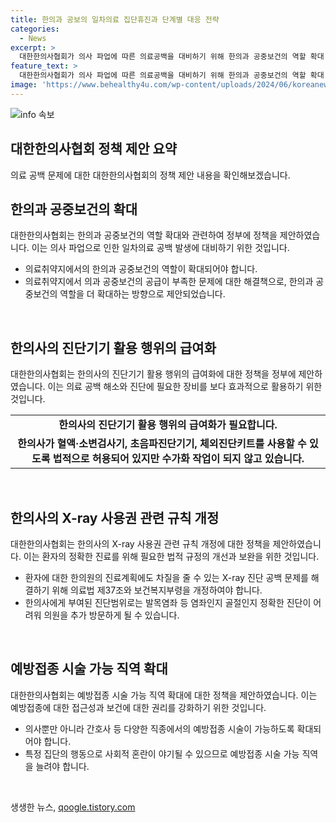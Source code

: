 ```yaml
---
title: 한의과 공보의 일차의료 집단휴진과 단계별 대응 전략
categories:
  - News
excerpt: >
  대한한의사협회가 의사 파업에 따른 의료공백을 대비하기 위해 한의과 공중보건의 역할 확대 등 정책을 제안했다. 윤성찬 대한한의사협회장은 의료 취약지역에서의 한의과 공중보건의 역할을 강조하고, 한의사의 진단기기 활용 행위의 급여화, Xray 사용권 관련 규칙 개정, 예방접종 시술 가능 직역 확대 등의 정책을 제안했다. 대한한의사협회는 의료 취약지역에서의 의과 공중보건의 공급 부족 문제에 대해 한의과 공중보건의 역할을 확대하는 방안을 제안했다. 또한, 한의사의 진단기기 활용 행위의 급여화, Xray 사용권 관련 규칙 개정, 예방접종 시술 가능 직역 확대 등의 정책을 제안하여 의료 공백을 최소화하고 환자의 의료 서비스를 향상시키고자 한다.
feature_text: >
  대한한의사협회가 의사 파업에 따른 의료공백을 대비하기 위해 한의과 공중보건의 역할 확대 등 정책을 제안했다. 윤성찬 대한한의사협회장은 의료 취약지역에서의 한의과 공중보건의 역할을 강조하고, 한의사의 진단기기 활용 행위의 급여화, Xray 사용권 관련 규칙 개정, 예방접종 시술 가능 직역 확대 등의 정책을 제안했다. 대한한의사협회는 의료 취약지역에서의 의과 공중보건의 공급 부족 문제에 대해 한의과 공중보건의 역할을 확대하는 방안을 제안했다. 또한, 한의사의 진단기기 활용 행위의 급여화, Xray 사용권 관련 규칙 개정, 예방접종 시술 가능 직역 확대 등의 정책을 제안하여 의료 공백을 최소화하고 환자의 의료 서비스를 향상시키고자 한다.
image: 'https://www.behealthy4u.com/wp-content/uploads/2024/06/koreanews.jpg'
---
```


<p><img src="https://www.behealthy4u.com/wp-content/uploads/2024/06/koreanews.jpg" alt="info 속보" /></p>

<h2 data-ke-size="size26">대한한의사협회 정책 제안 요약</h2>

<p data-ke-size="size16"></p>

<p>의료 공백 문제에 대한 대한한의사협회의 정책 제안 내용을 확인해보겠습니다.</p>

<h2 data-ke-size="size24">한의과 공중보건의 확대</h2>

<p data-ke-size="size16">대한한의사협회는 한의과 공중보건의 역할 확대와 관련하여 정부에 정책을 제안하였습니다. 이는 의사 파업으로 인한 일차의료 공백 발생에 대비하기 위한 것입니다.</p>

<ul>
<li>의료취약지에서의 한의과 공중보건의 역할이 확대되어야 합니다.
</li>
<li>의료취약지에서 의과 공중보건의 공급이 부족한 문제에 대한 해결책으로, 한의과 공중보건의 역할을 더 확대하는 방향으로 제안되었습니다.</li>
</ul>

<p data-ke-size="size16">&nbsp;</p>

<h2 data-ke-size="size24">한의사의 진단기기 활용 행위의 급여화</h2>

<p data-ke-size="size16">대한한의사협회는 한의사의 진단기기 활용 행위의 급여화에 대한 정책을 정부에 제안하였습니다. 이는 의료 공백 해소와 진단에 필요한 장비를 보다 효과적으로 활용하기 위한 것입니다.</p>

<table>
<tr>
<td style="text-align: center; height: 17px;"><b>한의사의 진단기기 활용 행위의 급여화가 필요합니다.
</b></td>
</tr>
<tr>
<td style="text-align: center; height: 17px;"><b>한의사가 혈액·소변검사기, 초음파진단기기, 체외진단키트를 사용할 수 있도록 법적으로 허용되어 있지만 수가화 작업이 되지 않고 있습니다.</b></td>
</tr>
</table>

<p data-ke-size="size16">&nbsp;</p>

<h2 data-ke-size="size24">한의사의 X-ray 사용권 관련 규칙 개정</h2>

<p data-ke-size="size16">대한한의사협회는 한의사의 X-ray 사용권 관련 규칙 개정에 대한 정책을 제안하였습니다. 이는 환자의 정확한 진료를 위해 필요한 법적 규정의 개선과 보완을 위한 것입니다.</p>

<ul>
<li>환자에 대한 한의원의 진료계획에도 차질을 줄 수 있는 X-ray 진단 공백 문제를 해결하기 위해 의료법 제37조와 보건복지부령을 개정하여야 합니다.</li>
<li>한의사에게 부여된 진단범위로는 발목염좌 등 염좌인지 골절인지 정확한 진단이 어려워 의원을 추가 방문하게 될 수 있습니다.</li>
</ul>

<p data-ke-size="size16">&nbsp;</p>

<h2 data-ke-size="size24">예방접종 시술 가능 직역 확대</h2>

<p data-ke-size="size16">대한한의사협회는 예방접종 시술 가능 직역 확대에 대한 정책을 제안하였습니다. 이는 예방접종에 대한 접근성과 보건에 대한 권리를 강화하기 위한 것입니다.</p>

<ul>
<li>의사뿐만 아니라 간호사 등 다양한 직종에서의 예방접종 시술이 가능하도록 확대되어야 합니다.</li>
<li>특정 집단의 행동으로 사회적 혼란이 야기될 수 있으므로 예방접종 시술 가능 직역을 늘려야 합니다.</li>
</ul>

<p data-ke-size="size16">&nbsp;</p>
생생한 뉴스, <a href="https://qoogle.tistory.com" rel="dofollow">qoogle.tistory.com</a>



